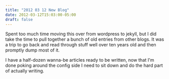 ```yaml
---
title: "2012 03 12 New Blog"
date: 2012-03-12T15:03:00-05:00
draft: false
---
```


Spent too much time moving this over from wordpress to jekyll, but I did take the time to pull together a bunch of old entries from other blogs. It was a trip to go back and read through stuff well over ten years old and then promptly dump most of it. 

I have a half-dozen wanna-be articles ready to be written, now that I'm done poking around the config side I need to sit down and do the hard part of actually writing.

